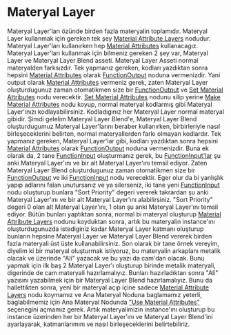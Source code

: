 # Materyal Layer

Materyal Layer'ları özünde birden fazla materyalin toplamıdır. Materyal Layer kullanmak için gereken tek şey [Material Attribute Layers](../../Editörler/Materyal%20Editörü/Nodlar#materialattributelayers) nodudur. Materyal Layer'ları kullanırken hep [Material Attributes](../../Editörler/Materyal%20Editörü/Terimler%20Sözlügü#material-attributes) kullanacagız. Materyal Layer'ları kullanmak için bilmeniz gereken 2 şey var, Materyal Layer ve Materyal Layer Blend asseti. Materyal Layer Asseti normal materyalden farksızdır. Tek yapmanız gereken, kodları yazdıktan sonra hepsini [Material Attributes](../../Editörler/Materyal%20Editörü/Terimler%20Sözlügü#material-attributes) olarak [FunctionOutput](../../Editörler/Materyal%20Editörü/Nodlar#functionoutput-%EF%B8%8F%EF%B8%8F%EF%B8%8F%EF%B8%8F%EF%B8%8F%EF%B8%8F) noduna vermenizdir. Yani output olarak [Material Attributes](../../Editörler/Materyal%20Editörü/Terimler%20Sözlügü#material-attributes) vermeniz gerek, zaten Materyal Layer oluşturdugunuz zaman otomatikmen size bir [FunctionOutput](../../Editörler/Materyal%20Editörü/Nodlar#functionoutput-%EF%B8%8F%EF%B8%8F%EF%B8%8F%EF%B8%8F%EF%B8%8F%EF%B8%8F) ve [Set Material Attributes](../../Editörler/Materyal%20Editörü/Nodlar#setmaterialattributes-%EF%B8%8F) nodu verecektir. [Set Material Attributes](../../Editörler/Materyal%20Editörü/Nodlar#setmaterialattributes-%EF%B8%8F) nodunu silip yerine [Make Material Attributes](../../Editörler/Materyal%20Editörü/Nodlar#makematerialattributes-%EF%B8%8F%EF%B8%8F%EF%B8%8F%EF%B8%8F%EF%B8%8F%EF%B8%8F) nodu koyup, normal materyal kodlarmış gibi Materyal Layer'ınızı kodlayabilirsiniz. Kodladıgınız her Materyal Layer normal materyal gibidir. Şimdi gelelim Materyal Layer Blend'e, Materyal Layer Blend oluşturdugumuz Materyal Layer'larını beraber kullanırken, birbirleriyle nasıl birleşeceklerini belirten, normal materyallerden farkı olmayan kodlardır. Tek yapmanız gereken, Materyal Layer'lar gibi, kodları yazdıktan sonra hepsini [Material Attributes](../../Editörler/Materyal%20Editörü/Terimler%20Sözlügü#material-attributes) olarak [FunctionOutput](../../Editörler/Materyal%20Editörü/Nodlar#functionoutput-%EF%B8%8F%EF%B8%8F%EF%B8%8F%EF%B8%8F%EF%B8%8F%EF%B8%8F) noduna vermenizdir. Buna ek olarak da, 2 tane [FunctionInput](../../Editörler/Materyal%20Editörü/Nodlar#functioninput-%EF%B8%8F%EF%B8%8F%EF%B8%8F%EF%B8%8F%EF%B8%8F%EF%B8%8F) oluşturmanız gerek, bu [FunctionInput'lar](../../Editörler/Materyal%20Editörü/Nodlar#functioninput-%EF%B8%8F%EF%B8%8F%EF%B8%8F%EF%B8%8F%EF%B8%8F%EF%B8%8F) şu anki Materyal Layer'ını ve bir alt Materyal Layer'ını temsil ediyor. Zaten Materyal Layer Blend oluşturdugunuz zaman otomatikmen size bir [FunctionOutput](../../Editörler/Materyal%20Editörü/Nodlar#functionoutput-%EF%B8%8F%EF%B8%8F%EF%B8%8F%EF%B8%8F%EF%B8%8F%EF%B8%8F) ve iki [FunctionInput](../../Editörler/Materyal%20Editörü/Nodlar#functioninput-%EF%B8%8F%EF%B8%8F%EF%B8%8F%EF%B8%8F%EF%B8%8F%EF%B8%8F) nodu verecektir. Eger olur da bi yanlışlık yapıp adlarını falan unutursanız ve ya silerseniz, iki tane yeni [FunctionInput](../../Editörler/Materyal%20Editörü/Nodlar#functioninput-%EF%B8%8F%EF%B8%8F%EF%B8%8F%EF%B8%8F%EF%B8%8F%EF%B8%8F) nodu oluşturup bunlara "Sort Priority" degeri vererek takrardan şu anki Materyal Layer'ını ve bir alt Materyal Layer'ını alabilirsiniz. "Sort Priority" degeri 0 olan alt Materyal Layer'ını, 1 olan şu anki Materyal Layer'ını temsil ediyor. Bütün bunları yaptıktan sonra, normal bi materyal oluşturup [Material Attribute Layers](../../Editörler/Materyal%20Editörü/Nodlar#materialattributelayers) nodunu koyduktan sonra, artık bu materyalin instance'ını oluşturdugunuzda istediginiz kadar Materyal Layer katmanı oluşturup bunların hepsine Materyal Layer ve Materyal Layer Blend vererek birden fazla materyali üst üste kullanabilirsiniz. Son olarak bir tane örnek vereyim, diyelim ki bir materyal oluşturmak istiyoruz, bu materyalin arkaplanı metalik olacak ve üzerinde "Ali" yazacak ve bu yazı da cam'dan olacak. Bunu yapmak için ilk baş 2 Materyal Layer'ı oluşturup birinde metalik materyali, digerinde de cam materyali hazırlamalıyız. Bunları hazırladıktan sonra "Ali" yazısını yazabilmek için bir Materyal Layer Blend hazırlamalıyız. Bunu da hallettikten sonra, yeni bir materyal açıp içine sadece [Material Attribute Layers](../../Editörler/Materyal%20Editörü/Nodlar#materialattributelayers) nodu koymamız ve Ana Materyal Noduna baglamamız yeterli, baglabilmemiz için Ana Materyal Nodunda ["Use Material Attributes"](../../Editörler/Materyal%20Editörü/Graph/Main%20Material%20Node#use-material-attributes) seçenegini açmamız gerek. Artık materyalimizin instance'ını oluşturup bu instance üzerinden her bir Materyal Layer'ını ve Materyal Layer Blend'ini ayarlayarak, katmanlarımını ve nasıl birleşeceklerini belirtebiliriz.
